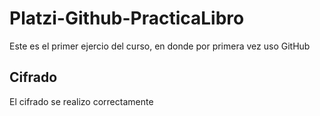 # Platzi-Github-PracticaLibro
Este es el primer ejercio del curso, en donde por primera vez uso GitHub
## Cifrado
El cifrado se realizo correctamente
